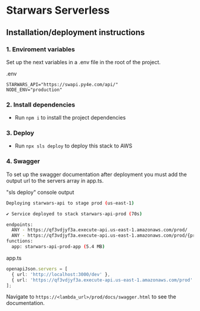 # Starwars Serverless 
## Installation/deployment instructions
### 1. Enviroment variables
Set up the next variables in a .env file in the root of the project.

.env
```
STARWARS_API="https://swapi.py4e.com/api/"
NODE_ENV="production"
```

### 2. Install dependencies
- Run `npm i` to install the project dependencies

### 3. Deploy
- Run `npx sls deploy` to deploy this stack to AWS

### 4. Swagger

To set up the swagger documentation after deployment you must add the output url to the servers array in app.ts.

"sls deploy" console output
```sh
Deploying starwars-api to stage prod (us-east-1)

✔ Service deployed to stack starwars-api-prod (70s)

endpoints:
  ANY - https://qf3vdjyf3a.execute-api.us-east-1.amazonaws.com/prod/
  ANY - https://qf3vdjyf3a.execute-api.us-east-1.amazonaws.com/prod/{proxy+}
functions:
  app: starwars-api-prod-app (5.4 MB)

```

app.ts
```typescript
openapiJson.servers = [
  { url: 'http://localhost:3000/dev' },
  { url: 'https://qf3vdjyf3a.execute-api.us-east-1.amazonaws.com/prod' },
];
```

Navigate to `https://<lambda_url>/prod/docs/swagger.html` to see the documentation.